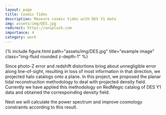 ```yaml
---
layout: page
title: Cosmic Tides
description: Measure cosmic tides with DES Y1 data
img: assets/img/DES.jpg
redirect: https://unsplash.com
importance: 4
category: work
---
```


<div class="row">
    <div class="col-sm mt-3 mt-md-0">
        {% include figure.html path="assets/img/DES.jpg" title="example image" class="img-fluid rounded z-depth-1" %}
    </div>
</div>

Since photo-Z error and redshift distortions bring about unnegligible error along line-of-sight, resulting in loss of most information in that direction, we projected halo catalogs onto a plane. In this project, we proposed the planar tidal reconstruction methodology to deal with projected density field. Currently we have applied this methodology on RedMegic catalog of DES Y1 data and obtained the correspoinding density field.

Next we will calculate the power spectrum and improve cosmology constraints according to this result.